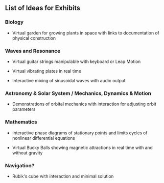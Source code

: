 ## List of Ideas for Exhibits

<!--

2015-08-30 ~ Theo: added suggested potential categories

-->

### Biology

* Virtual garden for growing plants in space with links to documentation of physical construction


### Waves and Resonance

* Virtual guitar strings manipulable with keyboard or Leap Motion

* Virtual vibrating plates in real time

* Interactive mixing of sinusoidal waves with audio output


### Astronomy & Solar System / Mechanics, Dynamics & Motion

* Demonstrations of orbital mechanics with interaction for adjusting orbit parameters


### Mathematics

* Interactive phase diagrams of stationary points and limits cycles of nonlinear differential equations

* Virtual Bucky Balls showing magnetic attractions in real time with and without gravity


### Navigation?

* Rubik's cube with interaction and minimal solution


